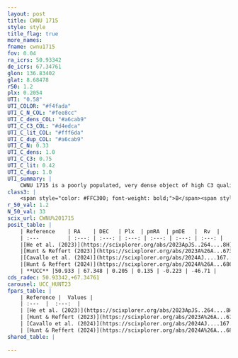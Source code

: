 ```yaml
---
layout: post
title: CWNU 1715
style: style
title_flag: true
more_names: 
fname: cwnu1715
fov: 0.04
ra_icrs: 50.93342
de_icrs: 67.34761
glon: 136.83402
glat: 8.68478
r50: 1.2
plx: 0.2054
UTI: "0.58"
UTI_COLOR: "#f4fada"
UTI_C_N_COL: "#fee8cc"
UTI_C_dens_COL: "#a6cab9"
UTI_C_C3_COL: "#d4edca"
UTI_C_lit_COL: "#fff6da"
UTI_C_dup_COL: "#a6cab9"
UTI_C_N: 0.33
UTI_C_dens: 1.0
UTI_C_C3: 0.75
UTI_C_lit: 0.42
UTI_C_dup: 1.0
UTI_summary: |
    CWNU 1715 is a poorly populated, very dense object of high C3 quality. It was recently reported in the literature.
class3: |
    <span style="color: #FFC300; font-weight: bold;">B</span><span style="color: green; font-weight: bold;">A</span>
r_50_val: 1.2
N_50_val: 33
scix_url: CWNU%201715
posit_table: |
    | Reference    | RA    | DEC   | Plx  | pmRA  | pmDE   |  Rv  |
    | :---         | :---: | :---: | :---: | :---: | :---: | :---: |
    |[He et al. (2023)](https://scixplorer.org/abs/2023ApJS..264....8H) | 50.936 | 67.349 | 0.22 | 0.138 | -0.218 | -- |
    |[Hunt & Reffert (2023)](https://scixplorer.org/abs/2023A%26A...673A.114H) | 50.936 | 67.348 | 0.186 | 0.102 | -0.194 | -46.705 |
    |[Cavallo et al. (2024)](https://scixplorer.org/abs/2024AJ....167...12C) | 50.964 | 67.344 | 0.189 | -- | -- | -- |
    |[Hunt & Reffert (2024)](https://scixplorer.org/abs/2024A%26A...686A..42H) | 50.936 | 67.348 | 0.186 | 0.102 | -0.194 | -46.705 |
    | **UCC** |50.933 | 67.348 | 0.205 | 0.135 | -0.223 | -46.71 | 
cds_radec: 50.93342,+67.34761
carousel: UCC_HUNT23
fpars_table: |
    | Reference |  Values |
    | :---  |  :---:  |
    | [He et al. (2023)](https://scixplorer.org/abs/2023ApJS..264....8H) | `A0=3.2, m-M=13.5, logAge=8.65` |
    | [Hunt & Reffert (2023)](https://scixplorer.org/abs/2023A%26A...673A.114H) | `AV50=2.699, diffAV50=1.722, MOD50=13.289, logAge50=8.69` |
    | [Cavallo et al. (2024)](https://scixplorer.org/abs/2024AJ....167...12C) | `AV50=3.28, dMod50=13.63, logAge50=8.37, [Fe/H]50=-0.02` |
    | [Hunt & Reffert (2024)](https://scixplorer.org/abs/2024A%26A...686A..42H) | `MassJ=839.146` |
shared_table: |
    
---
```

